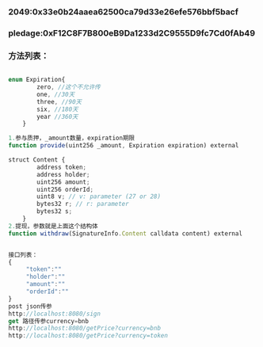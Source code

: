 ### 2049:0x33e0b24aaea62500ca79d33e26efe576bbf5bacf
### pledage:0xF12C8F7B800eB9Da1233d2C9555D9fc7Cd0fAb49


### 方法列表：
```javascript

enum Expiration{
        zero, //这个不允许传
        one, //30天
        three, //90天
        six, //180天
        year //360天
    } 

1.参与质押，_amount数量，expiration期限
function provide(uint256 _amount, Expiration expiration) external

struct Content {
        address token;
        address holder;
        uint256 amount;
        uint256 orderId;
        uint8 v; // v: parameter (27 or 28)
        bytes32 r; // r: parameter
        bytes32 s;
    }
2.提现，参数就是上面这个结构体
function withdraw(SignatureInfo.Content calldata content) external


接口列表：
{
     "token":""
     "holder":""
     "amount":""
     "orderId":""
}
post json传参
http://localhost:8080/sign
get 路径传参currency=bnb
http://localhost:8080/getPrice?currency=bnb
http://localhost:8080/getPrice?currency=token

```
